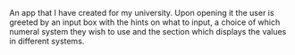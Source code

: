 An app that I have created for my university. Upon opening it the user is greeted by an input box with the hints on what to input, a choice of which numeral system they wish to use and the section which displays the values in different systems.
